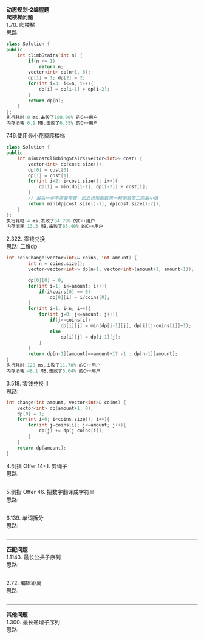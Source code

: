 **动态规划-2编程题**   
**爬楼梯问题**   
1.70. 爬楼梯       
思路:
```c++
class Solution {
public:
    int climbStairs(int n) {
        if(n <= 1)
            return n;
        vector<int> dp(n+1, 0);
        dp[1] = 1; dp[2] = 2;
        for(int i=3; i<=n; i++){
            dp[i] = dp[i-1] + dp[i-2];
        }
        return dp[n];
    }
};
执行耗时:0 ms,击败了100.00% 的C++用户     
内存消耗:6.1 MB,击败了6.55% 的C++用户         
```

746.使用最小花费爬楼梯
```c++
class Solution {
public:
    int minCostClimbingStairs(vector<int>& cost) {
        vector<int> dp(cost.size());
        dp[0] = cost[0];
        dp[1] = cost[1];
        for(int i=2; i<cost.size(); i++){
            dp[i] = min(dp[i-1], dp[i-2]) + cost[i];
        }
        // 最后一步不需要花费，因此选取倒数第一和倒数第二的最小值
        return min(dp[cost.size()-1], dp[cost.size()-2]);
    }
};
执行耗时:4 ms,击败了84.79% 的C++用户 
内存消耗:13.3 MB,击败了65.40% 的C++用户
```

2.322. 零钱兑换  
思路: 二维dp
```c++
int coinChange(vector<int>& coins, int amount) {
        int n = coins.size();
        vector<vector<int>> dp(n+1, vector<int>(amount+1, amount+1));

        dp[0][0] = 0;
        for(int i=1; i<=amount; i++){
            if(i%coins[0] == 0)
                dp[0][i] = i/coins[0];
        }
        for(int i=1; i<n; i++){
            for(int j=0; j<=amount; j++){
                if(j>=coins[i])
                    dp[i][j] = min(dp[i-1][j], dp[i][j-coins[i]]+1);
                else
                    dp[i][j] = dp[i-1][j];
            }
        }
        return dp[n-1][amount]==amount+1? -1 : dp[n-1][amount];
}
执行耗时:120 ms,击败了11.70% 的C++用户   
内存消耗:48.1 MB,击败了5.04% 的C++用户
```

3.518. 零钱兑换 II            
思路:
```c++
int change(int amount, vector<int>& coins) {
    vector<int> dp(amount+1, 0);
    dp[0] = 1;
    for(int i=0; i<coins.size(); i++){
        for(int j=coins[i]; j<=amount; j++){
            dp[j] += dp[j-coins[i]];
        }
    }
    return dp[amount];
}

```

4.剑指 Offer 14- I. 剪绳子      
思路:
```c++


```

5.剑指 Offer 46. 把数字翻译成字符串      
思路:
```c++


```

6.139. 单词拆分      
思路:
```c++


```
___

**匹配问题**   
1.1143. 最长公共子序列       
思路:
```c++


```

2.72. 编辑距离  
思路:
```c++


```
___


**其他问题**   
1.300. 最长递增子序列          
思路:
```c++


```